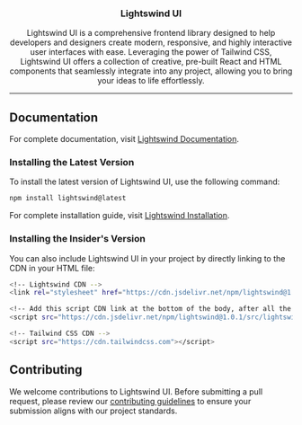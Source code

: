 <h3 align="center">
  Lightswind UI
</h3>

<p align="center">
Lightswind UI is a comprehensive frontend library designed to help developers and designers create modern, responsive, and highly interactive user interfaces with ease. Leveraging the power of Tailwind CSS, Lightswind UI offers a collection of creative, pre-built React and HTML components that seamlessly integrate into any project, allowing you to bring your ideas to life effortlessly.
</p>

---

## Documentation

For complete documentation, visit [Lightswind Documentation](https://lightswind.com/).

### Installing the Latest Version

To install the latest version of Lightswind UI, use the following command:

```bash
npm install lightswind@latest
```
For complete installation guide, visit [Lightswind Installation](https://lightswind.com/).


### Installing the Insider's Version

You can also include Lightswind UI in your project by directly linking to the CDN in your HTML file:

```bash
<!-- Lightswind CDN -->
<link rel="stylesheet" href="https://cdn.jsdelivr.net/npm/lightswind@1.0.1/src/lightswind.css">

<!-- Add this script CDN link at the bottom of the body, after all the HTML content, and before any other script tags -->
<script src="https://cdn.jsdelivr.net/npm/lightswind@1.0.1/src/lightswind.min.js"></script>

<!-- Tailwind CSS CDN -->
<script src="https://cdn.tailwindcss.com"></script>
```

## Contributing
We welcome contributions to Lightswind UI. Before submitting a pull request, please review our [contributing guidelines](https://lightswind.com/docs/license) to ensure your submission aligns with our project standards.

